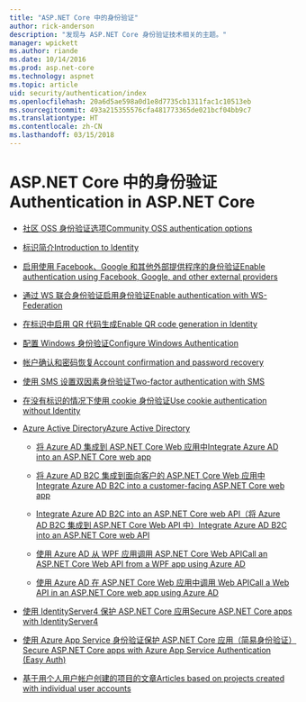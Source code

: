 ```yaml
---
title: "ASP.NET Core 中的身份验证"
author: rick-anderson
description: "发现与 ASP.NET Core 身份验证技术相关的主题。"
manager: wpickett
ms.author: riande
ms.date: 10/14/2016
ms.prod: asp.net-core
ms.technology: aspnet
ms.topic: article
uid: security/authentication/index
ms.openlocfilehash: 20a6d5ae598a0d1e8d7735cb1311fac1c10513eb
ms.sourcegitcommit: 493a215355576cfa481773365de021bcf04bb9c7
ms.translationtype: HT
ms.contentlocale: zh-CN
ms.lasthandoff: 03/15/2018
---
```

# <a name="authentication-in-aspnet-core"></a><span data-ttu-id="6ad80-103">ASP.NET Core 中的身份验证</span><span class="sxs-lookup"><span data-stu-id="6ad80-103">Authentication in ASP.NET Core</span></span>

* [<span data-ttu-id="6ad80-104">社区 OSS 身份验证选项</span><span class="sxs-lookup"><span data-stu-id="6ad80-104">Community OSS authentication options</span></span>](xref:security/authentication/community)

* [<span data-ttu-id="6ad80-105">标识简介</span><span class="sxs-lookup"><span data-stu-id="6ad80-105">Introduction to Identity</span></span>](xref:security/authentication/identity)

* [<span data-ttu-id="6ad80-106">启用使用 Facebook、Google 和其他外部提供程序的身份验证</span><span class="sxs-lookup"><span data-stu-id="6ad80-106">Enable authentication using Facebook, Google, and other external providers</span></span>](xref:security/authentication/social/index)

* [<span data-ttu-id="6ad80-107">通过 WS 联合身份验证启用身份验证</span><span class="sxs-lookup"><span data-stu-id="6ad80-107">Enable authentication with WS-Federation</span></span>](xref:security/authentication/ws-federation)

* [<span data-ttu-id="6ad80-108">在标识中启用 QR 代码生成</span><span class="sxs-lookup"><span data-stu-id="6ad80-108">Enable QR code generation in Identity</span></span>](xref:security/authentication/identity-enable-qrcodes)

* [<span data-ttu-id="6ad80-109">配置 Windows 身份验证</span><span class="sxs-lookup"><span data-stu-id="6ad80-109">Configure Windows Authentication</span></span>](xref:security/authentication/windowsauth)

* [<span data-ttu-id="6ad80-110">帐户确认和密码恢复</span><span class="sxs-lookup"><span data-stu-id="6ad80-110">Account confirmation and password recovery</span></span>](xref:security/authentication/accconfirm)

* [<span data-ttu-id="6ad80-111">使用 SMS 设置双因素身份验证</span><span class="sxs-lookup"><span data-stu-id="6ad80-111">Two-factor authentication with SMS</span></span>](xref:security/authentication/2fa)

* [<span data-ttu-id="6ad80-112">在没有标识的情况下使用 cookie 身份验证</span><span class="sxs-lookup"><span data-stu-id="6ad80-112">Use cookie authentication without Identity</span></span>](xref:security/authentication/cookie)

* [<span data-ttu-id="6ad80-113">Azure Active Directory</span><span class="sxs-lookup"><span data-stu-id="6ad80-113">Azure Active Directory</span></span>](xref:security/authentication/azure-active-directory/index)

  * [<span data-ttu-id="6ad80-114">将 Azure AD 集成到 ASP.NET Core Web 应用中</span><span class="sxs-lookup"><span data-stu-id="6ad80-114">Integrate Azure AD into an ASP.NET Core web app</span></span>](https://azure.microsoft.com/documentation/samples/active-directory-dotnet-webapp-openidconnect-aspnetcore/)

  * [<span data-ttu-id="6ad80-115">将 Azure AD B2C 集成到面向客户的 ASP.NET Core Web 应用中</span><span class="sxs-lookup"><span data-stu-id="6ad80-115">Integrate Azure AD B2C into a customer-facing ASP.NET Core web app</span></span>](xref:security/authentication/azure-ad-b2c)

  * [<span data-ttu-id="6ad80-116">Integrate Azure AD B2C into an ASP.NET Core web API（将 Azure AD B2C 集成到 ASP.NET Core Web API 中）</span><span class="sxs-lookup"><span data-stu-id="6ad80-116">Integrate Azure AD B2C into an ASP.NET Core web API</span></span>](xref:security/authentication/azure-ad-b2c-webapi)

  * [<span data-ttu-id="6ad80-117">使用 Azure AD 从 WPF 应用调用 ASP.NET Core Web API</span><span class="sxs-lookup"><span data-stu-id="6ad80-117">Call an ASP.NET Core Web API from a WPF app using Azure AD</span></span>](https://azure.microsoft.com/documentation/samples/active-directory-dotnet-native-aspnetcore/)

  * [<span data-ttu-id="6ad80-118">使用 Azure AD 在 ASP.NET Core Web 应用中调用 Web API</span><span class="sxs-lookup"><span data-stu-id="6ad80-118">Call a Web API in an ASP.NET Core web app using Azure AD</span></span>](https://azure.microsoft.com/documentation/samples/active-directory-dotnet-webapp-webapi-openidconnect-aspnetcore/)

* [<span data-ttu-id="6ad80-119">使用 IdentityServer4 保护 ASP.NET Core 应用</span><span class="sxs-lookup"><span data-stu-id="6ad80-119">Secure ASP.NET Core apps with IdentityServer4</span></span>](http://docs.identityserver.io/en/release/)

* [<span data-ttu-id="6ad80-120">使用 Azure App Service 身份验证保护 ASP.NET Core 应用（简易身份验证）</span><span class="sxs-lookup"><span data-stu-id="6ad80-120">Secure ASP.NET Core apps with Azure App Service Authentication (Easy Auth)</span></span>](/azure/app-service/app-service-authentication-overview)

* [<span data-ttu-id="6ad80-121">基于用个人用户帐户创建的项目的文章</span><span class="sxs-lookup"><span data-stu-id="6ad80-121">Articles based on projects created with individual user accounts</span></span>](xref:security/authentication/individual)
